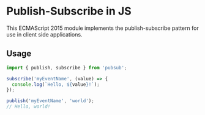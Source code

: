 # Publish-Subscribe in JS

This ECMAScript 2015 module implements the publish-subscribe pattern for
use in client side applications.

## Usage
```JavaScript
import { publish, subscribe } from 'pubsub';

subscribe('myEventName', (value) => {
  console.log(`Hello, ${value}!`);
});

publish('myEventName', 'world');
// Hello, world!
```